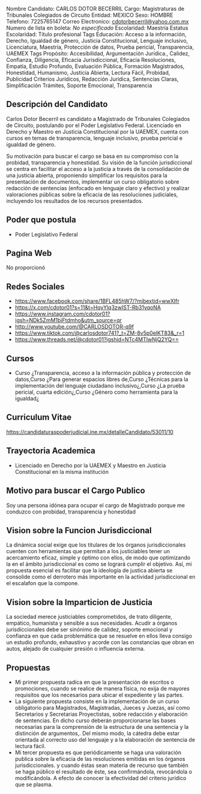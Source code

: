 Nombre Candidato: CARLOS DOTOR BECERRIL
Cargo: Magistraturas de Tribunales Colegiados de Circuito
Entidad: MEXICO
Sexo: HOMBRE
Telefono: 7225765147
Correo Electronico: cdotorbecerril@yahoo.com.mx
Numero de lista en boleta: *No especificado*
Escolaridad: Maestría
Estatus Escolaridad: Título profesional
Tags Educación: Acceso a la información, Derecho, Igualdad de género, Justicia Constitucional, Lenguaje inclusivo, Licenciatura, Maestría, Protección de datos, Prueba pericial, Transparencia, UAEMEX
Tags Propósito: Accesibilidad, Argumentación Jurídica., Calidez, Confianza, Diligencia, Eficacia Jurisdiccional, Eficacia Resoluciones, Empatía, Estudio Profundo, Evaluación Pública, Formación Magistrados, Honestidad, Humanismo, Justicia Abierta, Lectura Fácil, Probidad, Publicidad Criterios Jurídicos, Redacción Jurídica, Sentencias Claras, Simplificación Trámites, Soporte Emocional, Transparencia


## Descripción del Candidato 

Carlos Dotor Becerril es candidato a Magistrado de Tribunales Colegiados de Circuito, postulando por el Poder Legislativo Federal. Licenciado en Derecho y Maestro en Justicia Constitucional por la UAEMEX, cuenta con cursos en temas de transparencia, lenguaje inclusivo, prueba pericial e igualdad de género. 

Su motivación para buscar el cargo se basa en su compromiso con la probidad, transparencia y honestidad. Su visión de la función jurisdiccional se centra en facilitar el acceso a la justicia a través de la consolidación de una justicia abierta, proponiendo simplificar los requisitos para la presentación de documentos, implementar un curso obligatorio sobre redacción de sentencias (enfocado en lenguaje claro y efectivo) y realizar valoraciones públicas sobre la eficacia de las resoluciones judiciales, incluyendo los resultados de los recursos presentados.


## Poder que postula

- Poder Legislativo Federal


## Pagina Web

No proporcionó


## Redes Sociales

- https://www.facebook.com/share/1BFL485hW7/?mibextid=wwXIfr
- https://x.com/cdotor01?s=11&t=HqvYlq3zwIST-Rb31yqoNA
- https://www.instagram.com/cdotor01?igsh=NDk5ZmM1bjFtdmho&utm_source=qr
- http://www.youtube.com/@CARLOSDOTOR-q9f
- https://www.tiktok.com/@carlosdotor741?_t=ZM-8v5p0elKT83&_r=1
- https://www.threads.net/@cdotor01?igshid=NTc4MTIwNjQ2YQ==


## Cursos

- Curso ¿Transparencia, acceso a la información pública y protección de datos,Curso ¿Para generar espacios libres de,Curso ¿Técnicas para la implementación del lenguaje ciudadano inclusivo¿,Curso ¿La prueba pericial, cuarta edición¿,Curso ¿Género como herramienta para la igualdad¿


## Curriculum Vitae

https://candidaturaspoderjudicial.ine.mx/detalleCandidato/53011/10


## Trayectoria Academica

- Licenciado en Derecho por la UAEMEX y Maestro en Justicia Constitucional en la misma institución


## Motivo para buscar el Cargo Publico

Soy una persona idónea para ocupar el cargo de Magistrado porque me conduzco con probidad, transparencia y honestidad


## Vision sobre la Funcion Jurisdiccional

La dinámica social exige que los titulares de los órganos jurisdiccionales cuenten con herramientas que permitan a los justiciables tener un acercamiento eficaz, simple y óptimo con ellos, de modo que optimizando la   en el ámbito jurisdiccional es como se logrará cumplir el objetivo. Así, mi propuesta esencial es facilitar que la ideología de justica abierta se consolide como el derrotero más importante en la actividad jurisdiccional en el escalafon que la compone.


## Vision sobre la Imparticion de Justicia

La sociedad merece justiciables comprometidos, de trato diligente, empático, humanista y sensible a sus necesidades. Acudir a órganos jurisdiccionales debe ser sinónimo de calidez, soporte emocional y confianza en que cada problemática que se resuelve en ellos lleva consigo un estudio profundo, exhaustivo y acorde con las constancias que obran en autos, alejado de cualquier presión o influencia externa.


## Propuestas

- Mi primer propuesta radica en que la presentación de escritos o promociones, cuando se realice de manera física, no exija de mayores requisitos que los necesarios para ubicar el expediente y las partes.
- La siguiente propuesta consiste en la implementación de un curso obligatorio para Magistrados, Magistradas, Jueces y Juezas, así como Secretarios y Secretarias Proyectistas, sobre redacción y elaboración de sentencias. En dicho curso deberán proporcionarse las bases necesarias para la comprensión de la estructura de una sentencia y la distinción de argumentos,. Del mismo modo, la cátedra debe estar orientada al correcto uso del lenguaje y a la elaboración de sentencia de lectura fácil.
- Mi tercer propuesta es que periódicamente se haga una valoración publica sobre la eficacia de las resoluciones emitidas en los órganos jurisdiccionales. y cuando éstas sean materia de recurso que también se haga público el resultado de éste, sea confirmándola, revocándola o modificándola. A efecto de conocer la efectividad del criterio jurídico que se plasma.

